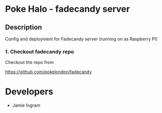 # Poke Halo - fadecandy server

## Description

Config and deployment for Fadecandy server (running on as Raspberry PI)


### 1. Checkout fadecandy repo

Checkout the repo from 

https://github.com/pokelondon/fadecandy


# Developers

 * Jamie Ingram
